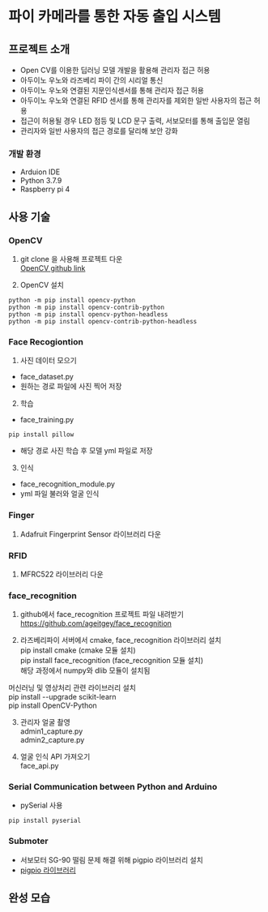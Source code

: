 # 파이 카메라를 통한 자동 출입 시스템
## 프로젝트 소개
* Open CV를 이용한 딥러닝 모델 개발을 활용해 관리자 접근 허용
* 아두이노 우노와 라즈베리 파이 간의 시리얼 통신
* 아두이노 우노와 연결된 지문인식센서를 통해 관리자 접근 허용
* 아두이노 우노와 연결된 RFID 센서를 통해 관리자를 제외한 일반 사용자의 접근 허용
* 접근이 허용될 경우 LED 점등 및 LCD 문구 출력, 서보모터를 통해 출입문 열림
* 관리자와 일반 사용자의 접근 경로를 달리해 보안 강화

### 개발 환경
* Arduion IDE
* Python 3.7.9
* Raspberry pi 4
 

## 사용 기술
### OpenCV
1. git clone 을 사용해 프로젝트 다운  
[OpenCV github link](https://github.com/opencv/opencv)

2. OpenCV 설치

```
python -m pip install opencv-python
python -m pip install opencv-contrib-python
python -m pip install opencv-python-headless
python -m pip install opencv-contrib-python-headless
```
### Face Recogiontion
1. 사진 데이터 모으기
* face_dataset.py 
* 원하는 경로 파일에 사진 찍어 저장
2. 학습
* face_training.py
```
pip install pillow
```
* 해당 경로 사진 학습 후 모델 yml 파일로 저장

3. 인식
* face_recognition_module.py
* yml 파일 불러와 얼굴 인식



### Finger
1. Adafruit Fingerprint Sensor 라이브러리 다운

### RFID
1. MFRC522 라이브러리 다운

### face_recognition
1. github에서 face_recognition 프로젝트 파일 내려받기   
https://github.com/ageitgey/face_recognition
   
2. 라즈베리파이 서버에서 cmake, face_recognition 라이브러리 설치   
pip install cmake (cmake 모듈 설치)   
pip install face_recognition (face_recognition 모듈 설치)   
해당 과정에서 numpy와 dlib 모듈이 설치됨   
   
머신러닝 및 영상처리 관련 라이브러리 설치   
pip install --upgrade scikit-learn   
pip install OpenCV-Python   

   
3. 관리자 얼굴 촬영   
admin1_capture.py   
admin2_capture.py   
   
4. 얼굴 인식 API 가져오기   
face_api.py   



### Serial Communication between Python and Arduino
* pySerial 사용
```
pip install pyserial
```


### Submoter
* 서보모터 SG-90 떨림 문제 해결 위해 pigpio 라이브러리 설치
* [pigpio 라이브러리](http://abyz.me.uk/rpi/pigpio/index.html)

## 완성 모습

